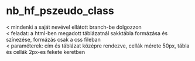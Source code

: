 # nb_hf_pszeudo_class
< mindenki a saját nevével ellátott branch-be dolgozzon  
< feladat: a html-ben megadott táblázatnál sakktábla formázása és színezése, formázás csak a css fileban  
< paraméterek: cím és táblázat középre rendezve, cellák mérete 50px, tábla és cellák 2px-es fekete keretben
